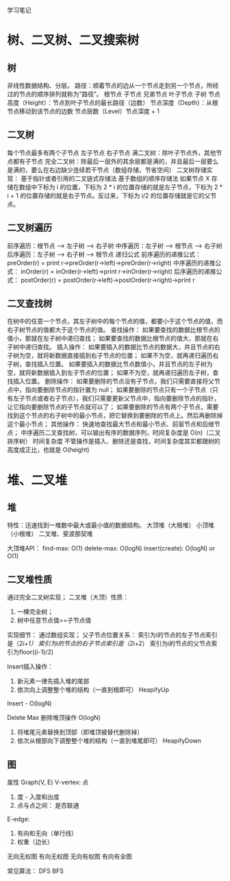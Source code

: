 学习笔记
# 树、二叉树、二叉搜索树
## 树
非线性数据结构、分层。
路径：顺着节点的边从一个节点走到另一个节点，所经过的节点的顺序排列就称为“路径”。
根节点
子节点
兄弟节点
叶子节点
子树
节点高度（Height）：节点到叶子节点的最长路径（边数）
节点深度（Depth）：从根节点移动到该节点的边数
节点层数（Level）节点深度 + 1
## 二叉树
每个节点最多有两个子节点
左子节点
右子节点
满二叉树：除叶子节点外，其他节点都有子节点
完全二叉树：除最后一层外的其余层都是满的，并且最后一层要么是满的，要么在右边缺少连续若干节点（数组存储，节省空间）
二叉树存储实现：
基于指针或者引用的二叉链式存储法
基于数组的顺序存储法
如果节点 X 存储在数组中下标为 i 的位置，下标为 2 * i 的位置存储的就是左子节点，下标为 2 * i + 1 的位置存储的就是右子节点。反过来，下标为 i/2 的位置存储就是它的父节点。
## 二叉树遍历
前序遍历：根节点 --> 左子树 --> 右子树
中序遍历：左子树 --> 根节点 --> 右子树
后序遍历：左子树 --> 右子树 --> 根节点
递归公式
前序遍历的递推公式：
preOrder(r) = print r->preOrder(r->left)->preOrder(r->right)
中序遍历的递推公式：
inOrder(r) = inOrder(r->left)->print r->inOrder(r->right)
后序遍历的递推公式：
postOrder(r) = postOrder(r->left)->postOrder(r->right)->print r
## 二叉查找树
在树中的任意一个节点，其左子树中的每个节点的值，都要小于这个节点的值，而右子树节点的值都大于这个节点的值。
查找操作：
如果要查找的数据比根节点的值小，那就在左子树中递归查找；
如果要查找的数据比根节点的值大，那就在右子树中递归查找。
插入操作：
如果要插入的数据比节点的数据大，并且节点的右子树为空，就将新数据直接插到右子节点的位置；
如果不为空，就再递归遍历右子树，查找插入位置。
如果要插入的数据比节点数值小，并且节点的左子树为空，就将新数据插入到左子节点的位置；
如果不为空，就再递归遍历左子树，查找插入位置。
删除操作：
如果要删除的节点没有子节点，我们只需要直接将父节点中，指向要删除节点的指针置为 null；
如果要删除的节点只有一个子节点（只有左子节点或者右子节点），我们只需要更新父节点中，指向要删除节点的指针，让它指向要删除节点的子节点就可以了；
如果要删除的节点有两个子节点，需要找到这个节点的右子树中的最小节点，把它替换到要删除的节点上。然后再删除掉这个最小节点；
其他操作：
快速地查找最大节点和最小节点、前驱节点和后继节点；
中序遍历二叉查找树，可以输出有序的数据序列，时间复杂度是 O(n)（二叉排序树）
时间复杂度
不管操作是插入、删除还是查找，时间复杂度其实都跟树的高度成正比，也就是 O(height)


# 堆、二叉堆
## 堆
特性：迅速找到一堆数中最大或最小值的数据结构。
大顶堆（大根堆）
小顶堆（小根堆）
二叉堆、斐波那契堆

大顶堆API：
find-max: O(1)
delete-max: O(logN)
insert(create): O(logN) or O(1)

## 二叉堆性质
通过完全二叉树实现；
二叉堆（大顶）性质：
1. 一棵完全树；
2. 树中任意节点值>=子节点值

实现细节：
通过数组实现；
父子节点位置关系：
索引为i的节点的左子节点索引是（2*i+1）
索引为i的节点的右子节点索引是（2*i+2）
索引为i的节点的父节点索引为floor((i-1)/2)

Insert插入操作：
1. 新元素一律先插入堆的尾部
2. 依次向上调整整个堆的结构（一直到根即可）
HeapifyUp

Insert - O(logN)

Delete Max 删除堆顶操作 O(logN)
1. 将堆尾元素替换到顶部（即堆顶被替代删除掉）
2. 依次从根部向下调整整个堆的结构（一直到堆尾即可）
HeapifyDown


## 图
属性
Graph(V, E)
V-vertex: 点
1. 度 - 入度和出度
2. 点与点之间： 是否联通

E-edge:
1. 有向和无向（单行线）
2. 权重（边长）

无向无权图
有向无权图
无向有权图
有向有全图

常见算法：
DFS
BFS